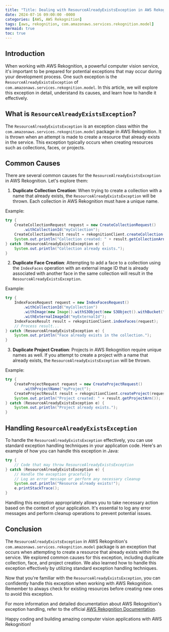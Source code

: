 ```yaml
---
title: "Title: Dealing with ResourceAlreadyExistsException in AWS Rekognition"
date: 2024-07-16 09:00:00 -0000
categories: [AWS, AWS Rekognition]
tags: [aws, rekognition, com.amazonaws.services.rekognition.model]
mermaid: true
toc: true
---
```



## Introduction

When working with AWS Rekognition, a powerful computer vision service, it's important to be prepared for potential exceptions that may occur during your development process. One such exception is the `ResourceAlreadyExistsException` of `com.amazonaws.services.rekognition.model`. In this article, we will explore this exception in detail, understand its causes, and learn how to handle it effectively.

## What is `ResourceAlreadyExistsException`?

The `ResourceAlreadyExistsException` is an exception class within the `com.amazonaws.services.rekognition.model` package in AWS Rekognition. It is thrown when an attempt is made to create a resource that already exists in the service. This exception typically occurs when creating resources such as collections, faces, or projects.

## Common Causes

There are several common causes for the `ResourceAlreadyExistsException` in AWS Rekognition. Let's explore them:

1. **Duplicate Collection Creation**: When trying to create a collection with a name that already exists, the `ResourceAlreadyExistsException` will be thrown. Each collection in AWS Rekognition must have a unique name.

Example:

```java
try {
    CreateCollectionRequest request = new CreateCollectionRequest()
        .withCollectionId("myCollection");
    CreateCollectionResult result = rekognitionClient.createCollection(request);
    System.out.println("Collection created: " + result.getCollectionArn());
} catch (ResourceAlreadyExistsException e) {
    System.out.println("Collection already exists.");
}
```

2. **Duplicate Face Creation**: Attempting to add a face to a collection using the `IndexFaces` operation with an external image ID that is already associated with another face in the same collection will result in the `ResourceAlreadyExistsException`.

Example:

```java
try {
    IndexFacesRequest request = new IndexFacesRequest()
        .withCollectionId("myCollection")
        .withImage(new Image().withS3Object(new S3Object().withBucket("myBucket").withName("myImage.jpg")))
        .withExternalImageId("myExternalId");
    IndexFacesResult result = rekognitionClient.indexFaces(request);
    // Process result...
} catch (ResourceAlreadyExistsException e) {
    System.out.println("Face already exists in the collection.");
}
```

3. **Duplicate Project Creation**: Projects in AWS Rekognition require unique names as well. If you attempt to create a project with a name that already exists, the `ResourceAlreadyExistsException` will be thrown.

Example:

```java
try {
    CreateProjectRequest request = new CreateProjectRequest()
        .withProjectName("myProject");
    CreateProjectResult result = rekognitionClient.createProject(request);
    System.out.println("Project created: " + result.getProjectArn());
} catch (ResourceAlreadyExistsException e) {
    System.out.println("Project already exists.");
}
```

## Handling `ResourceAlreadyExistsException`

To handle the `ResourceAlreadyExistsException` effectively, you can use standard exception handling techniques in your application code. Here's an example of how you can handle this exception in Java:

```java
try {
    // Code that may throw ResourceAlreadyExistsException
} catch (ResourceAlreadyExistsException e) {
    // Handle the exception gracefully
    // Log an error message or perform any necessary cleanup
    System.out.println("Resource already exists!");
    e.printStackTrace();
}
```

Handling this exception appropriately allows you to take necessary action based on the context of your application. It's essential to log any error messages and perform cleanup operations to prevent potential issues.

## Conclusion

The `ResourceAlreadyExistsException` in AWS Rekognition's `com.amazonaws.services.rekognition.model` package is an exception that occurs when attempting to create a resource that already exists within the service. We explored common causes for this exception, including duplicate collection, face, and project creation. We also learned how to handle this exception effectively by utilizing standard exception handling techniques.

Now that you're familiar with the `ResourceAlreadyExistsException`, you can confidently handle this exception when working with AWS Rekognition. Remember to always check for existing resources before creating new ones to avoid this exception.

For more information and detailed documentation about AWS Rekognition's exception handling, refer to the official [AWS Rekognition Documentation](https://docs.aws.amazon.com/rekognition/).

Happy coding and building amazing computer vision applications with AWS Rekognition!